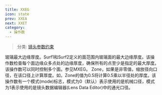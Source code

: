 ```yaml
---
title: XXEG
icon: state
prev: XXEA
next: XXET
category:
  - 操作数
---
```


> 分类: [镜头参数约束](/hb/operands/130/871/  "Zemax 操作数 镜头参数约束")

玻璃最大边缘厚度。Surf1和Surf2定义的面范围内玻璃面的最大边缘厚度。该操作数检查每个面边缘众多点处的边缘厚度，确保所有的点至少是指定的最大厚度。该操作数可以同时控制多个面。参见MXEG。 
Zone，如果是非零值，缩放径向口径，在该口径上计算厚度。如，Zone的值为0.5将计算0.5乘以半径处的厚度。该操作数有一个模式(mode)标志，模式为0（默认）表示使用的是机械口径，模式为1表示使用的是镜头数据编辑器(Lens Data Editor)中的通光口径。